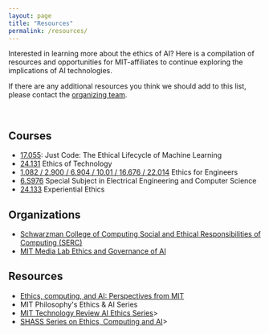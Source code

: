 ```yaml
---
layout: page
title: "Resources"
permalink: /resources/
---
```


Interested in learning more about the ethics of AI? Here is a compilation of resources and opportunities for MIT-affiliates to continue exploring the implications of AI technologies. 

If there are any additional resources you think we should add to this list, please contact the [organizing team](mailto:ai-ethics-admin@mit.edu). 

<br> 

## Courses

<ul>
  <li><a href="http://student.mit.edu/catalog/search.cgi?search=17.055">17.055</a>: Just Code: The Ethical Lifecycle of Machine Learning </li>
  <li><a href="http://student.mit.edu/catalog/search.cgi?search=24.131">24.131</a> Ethics of Technology</li>
  <li><a href="http://student.mit.edu/catalog/search.cgi?search=1.082">1.082 / 2.900 / 6.904 / 10.01 / 16.676 / 22.014</a> Ethics for Engineers</li>
  <li><a href="http://student.mit.edu/catalog/search.cgi?search=6.S976">6.S976</a> Special Subject in Electrical Engineering and Computer Science</li>
  <li><a href="https://experientialethics.mit.edu/">24.133</a> Experiential Ethics</li>
</ul>

## Organizations

<ul>
  <li><a href="http://student.mit.edu/catalog/search.cgi?search=17.055">Schwarzman College of Computing Social and Ethical Responsibilities of Computing (SERC)</a></li>
  <li><a href="https://www.media.mit.edu/groups/ethics-and-governance/overview/">MIT Media Lab Ethics and Governance of AI</a></li>
</ul>


## Resources
<ul>
  <li><a href="https://news.mit.edu/2019/ethics-computing-and-ai-perspectives-mit-0318">Ethics, computing, and AI: Perspectives from MIT</a></li>
  <li><a href="https://philosophy.mit.edu/ethicsandai/"></a>MIT Philosophy's Ethics & AI Series</li>
  <li><a href="https://www.technologyreview.com/topic/tech-policy/ai-ethics/">MIT Technology Review AI Ethics Series</a>></li>
  <li><a href="https://shass.mit.edu/news/news-2019-ethics-computing-and-ai-perspectives-mit">SHASS Series on Ethics, Computing and AI</a>></li>

</ul>
